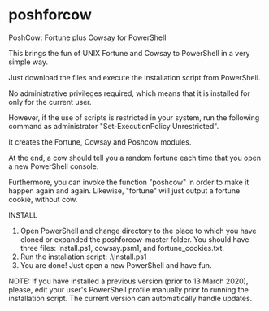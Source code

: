 # poshforcow

PoshCow: Fortune plus Cowsay for PowerShell

This brings the fun of UNIX Fortune and Cowsay to PowerShell in a very simple way.

Just download the files and execute the installation script from PowerShell.

No administrative privileges required, which means that it is installed for only for the current user.

However, if the use of scripts is restricted in your system, run the following command as administrator "Set-ExecutionPolicy Unrestricted".

It creates the Fortune, Cowsay and Poshcow modules.

At the end, a cow should tell you a random fortune each time that you open a new PowerShell console.

Furthermore, you can invoke the function "poshcow" in order to make it happen again and again. Likewise, "fortune" will just output a fortune cookie, without cow. 

INSTALL

1. Open PowerShell and change directory to the place to which you have cloned or expanded the poshforcow-master folder. You should have three files: Install.ps1, cowsay.psm1, and fortune_cookies.txt.
2. Run the installation script:
   .\Install.ps1
3. You are done! Just open a new PowerShell and have fun. 

NOTE: If you have installed a previous version (prior to 13 March 2020), please, edit your user's PowerShell profile manually prior to running the installation script. The current version can automatically handle updates. 
